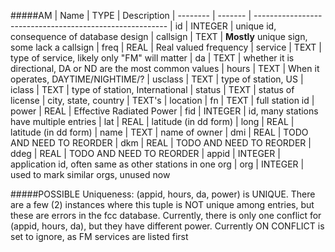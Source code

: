 #####AM
| Name     | TYPE    | Description
| -------- | ------- | --------------------------------------------------------
| id       | INTEGER | unique id, consequence of database design
| callsign | TEXT    | **Mostly** unique sign, some lack a callsign
| freq     | REAL    | Real valued frequency
| service  | TEXT    | type of service, likely only "FM" will matter
| da       | TEXT    | whether it is directional, DA or ND are the most common values
| hours    | TEXT    | When it operates, DAYTIME/NIGHTIME/?
| usclass  | TEXT    | type of station, US
| iclass   | TEXT    | type of station, International
| status   | TEXT    | status of license
| city, state, country    | TEXT's  | location
| fn       | TEXT    | full station id
| power    | REAL    | Effective Radiated Power
| fid      | INTEGER | id, many stations have multiple entries
| lat      | REAL    | latitude (in dd form)
| long     | REAL    | latitude (in dd form)
| name     | TEXT    | name of owner
| dmi      | REAL    | TODO AND NEED TO REORDER
| dkm      | REAL    | TODO AND NEED TO REORDER
| ddeg     | REAL    | TODO AND NEED TO REORDER
| appid    | INTEGER | application id, often same as other stations in one org
| org      | INTEGER | used to mark similar orgs, unused now

#####POSSIBLE Uniqueness:
(appid, hours, da, power) is UNIQUE. There are a few (2) instances where this tuple is NOT unique among entries, but these are errors in the fcc database. Currently, there is only one conflict for (appid, hours, da), but they have different power. Currently ON CONFLICT is set to ignore, as FM services are listed first












